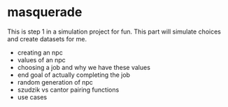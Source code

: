 # masquerade
This is step 1 in a simulation project for fun. This part will simulate choices and create datasets for me.

- creating an npc
- values of an npc
- choosing a job and why we have these values
- end goal of actually completing the job
- random generation of npc
- szudzik vs cantor pairing functions
- use cases

